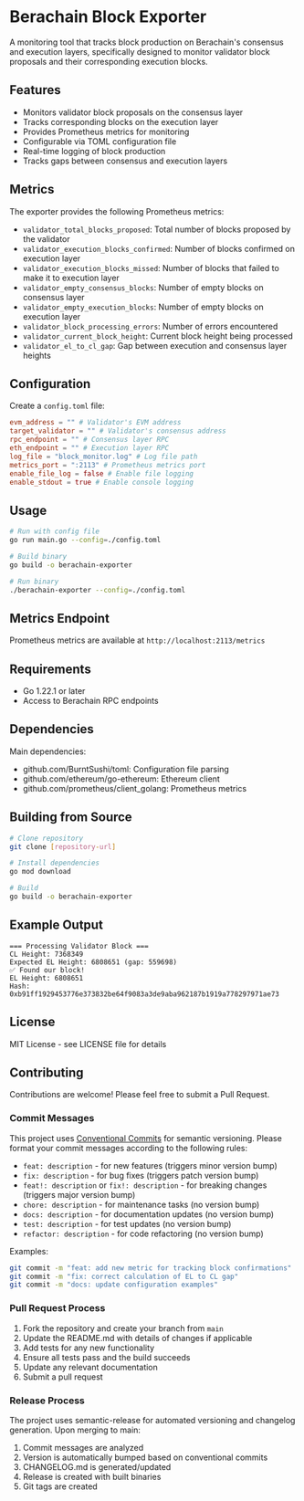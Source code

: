 # Berachain Block Exporter

A monitoring tool that tracks block production on Berachain's consensus and execution layers, specifically designed to monitor validator block proposals and their corresponding execution blocks.

## Features

- Monitors validator block proposals on the consensus layer
- Tracks corresponding blocks on the execution layer
- Provides Prometheus metrics for monitoring
- Configurable via TOML configuration file
- Real-time logging of block production
- Tracks gaps between consensus and execution layers

## Metrics

The exporter provides the following Prometheus metrics:

- `validator_total_blocks_proposed`: Total number of blocks proposed by the validator
- `validator_execution_blocks_confirmed`: Number of blocks confirmed on execution layer
- `validator_execution_blocks_missed`: Number of blocks that failed to make it to execution layer
- `validator_empty_consensus_blocks`: Number of empty blocks on consensus layer
- `validator_empty_execution_blocks`: Number of empty blocks on execution layer
- `validator_block_processing_errors`: Number of errors encountered
- `validator_current_block_height`: Current block height being processed
- `validator_el_to_cl_gap`: Gap between execution and consensus layer heights

## Configuration

Create a `config.toml` file:

```toml
evm_address = "" # Validator's EVM address
target_validator = "" # Validator's consensus address
rpc_endpoint = "" # Consensus layer RPC
eth_endpoint = "" # Execution layer RPC
log_file = "block_monitor.log" # Log file path
metrics_port = ":2113" # Prometheus metrics port
enable_file_log = false # Enable file logging
enable_stdout = true # Enable console logging
```

## Usage

```bash
# Run with config file
go run main.go --config=./config.toml

# Build binary
go build -o berachain-exporter

# Run binary
./berachain-exporter --config=./config.toml
```

## Metrics Endpoint

Prometheus metrics are available at `http://localhost:2113/metrics`

## Requirements

- Go 1.22.1 or later
- Access to Berachain RPC endpoints

## Dependencies

Main dependencies:

- github.com/BurntSushi/toml: Configuration file parsing
- github.com/ethereum/go-ethereum: Ethereum client
- github.com/prometheus/client_golang: Prometheus metrics

## Building from Source

```bash
# Clone repository
git clone [repository-url]

# Install dependencies
go mod download

# Build
go build -o berachain-exporter
```

## Example Output

```
=== Processing Validator Block ===
CL Height: 7368349
Expected EL Height: 6808651 (gap: 559698)
✅ Found our block!
EL Height: 6808651
Hash: 0xb91ff1929453776e373832be64f9083a3de9aba962187b1919a778297971ae73
```

## License

MIT License - see LICENSE file for details

## Contributing

Contributions are welcome! Please feel free to submit a Pull Request.

### Commit Messages

This project uses [Conventional Commits](https://www.conventionalcommits.org/) for semantic versioning. Please format your commit messages according to the following rules:

- `feat: description` - for new features (triggers minor version bump)
- `fix: description` - for bug fixes (triggers patch version bump)
- `feat!: description` or `fix!: description` - for breaking changes (triggers major version bump)
- `chore: description` - for maintenance tasks (no version bump)
- `docs: description` - for documentation updates (no version bump)
- `test: description` - for test updates (no version bump)
- `refactor: description` - for code refactoring (no version bump)

Examples:

```bash
git commit -m "feat: add new metric for tracking block confirmations"
git commit -m "fix: correct calculation of EL to CL gap"
git commit -m "docs: update configuration examples"
```

### Pull Request Process

1. Fork the repository and create your branch from `main`
2. Update the README.md with details of changes if applicable
3. Add tests for any new functionality
4. Ensure all tests pass and the build succeeds
5. Update any relevant documentation
6. Submit a pull request

### Release Process

The project uses semantic-release for automated versioning and changelog generation. Upon merging to main:

1. Commit messages are analyzed
2. Version is automatically bumped based on conventional commits
3. CHANGELOG.md is generated/updated
4. Release is created with built binaries
5. Git tags are created
